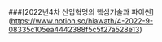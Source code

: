 ###[2022년4차 산업혁명의 핵심기술과 파이썬] (https://www.notion.so/hiawath/4-2022-9-08335c105ea4442388f5c5f27a528e13)



